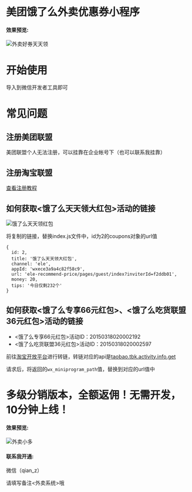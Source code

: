 # 美团饿了么外卖优惠券小程序

#### 效果预览:
![外卖好券天天领](https://file.duomai88.com/images/public/assets/github-coupon-waimai-qrcode-simple-small.jpg)

# 开始使用
导入到微信开发者工具即可

# 常见问题

## 注册美团联盟
美团联盟个人无法注册，可以挂靠在企业帐号下（也可以联系我挂靠）

## 注册淘宝联盟
[查看注册教程](http://mp.weixin.qq.com/s?__biz=MzIyOTEwNTkwMQ==&mid=100000638&idx=1&sn=d80803a5415b960e559e67f4e4bcb2de&chksm=68468afc5f3103ead9bcfb5060d554bf55d69e2b5a0980bf4eb8263e2ff3b01b8bc0fd15fc77#rd)

## 如何获取<饿了么天天领大红包>活动的链接
![饿了么天天领红包](https://file.duomai88.com/images/public/assets/github-coupon-waimai-ele.jpg)

将复制的链接，替换index.js文件中，id为2的coupons对象的url值
```
{
  id: 2,
  title: '饿了么天天领大红包',
  channel: 'ele',
  appId: 'wxece3a9a4c82f58c9',
  url: 'ele-recommend-price/pages/guest/index?inviterId=f2ddb01',
  money: 20,
  tips: '今日仅剩232个'
}
```

## 如何获取<饿了么专享66元红包>、<饿了么吃货联盟36元红包>活动的链接
* <饿了么专享66元红包>活动ID：20150318020002192
* <饿了么吃货联盟36元红包>活动ID：20150318020002597

前往[淘宝开放平台](https://open.taobao.com/docV3.htm?docId=1&docType=15)进行转链，转链对应的api是[taobao.tbk.activity.info.get](https://open.taobao.com/api.htm?docId=48340&docType=2&scopeId=18294)

请求后，将返回的`wx_miniprogram_path`值，替换到对应的url值中

# 多级分销版本，全额返佣！无需开发，10分钟上线！

#### 效果预览:
![外卖小多](https://file.duomai88.com/images/public/assets/github-coupon-waimai-qrcode-saas-small.jpg)

#### 联系我开通:
微信（qian_z）

请填写备注<外卖系统>哦
